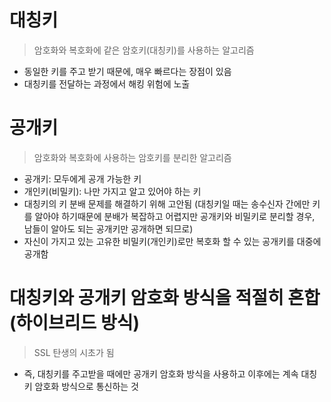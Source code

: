# 대칭키
> 암호화와 복호화에 같은 암호키(대칭키)를 사용하는 알고리즘
- 동일한 키를 주고 받기 때문에, 매우 빠르다는 장점이 있음
- 대칭키를 전달하는 과정에서 해킹 위험에 노출

# 공개키
> 암호화와 복호화에 사용하는 암호키를 분리한 알고리즘
- 공개키: 모두에게 공개 가능한 키
- 개인키(비밀키): 나만 가지고 알고 있어야 하는 키
- 대칭키의 키 분배 문제를 해결하기 위해 고안됨 (대칭키일 때는 송수신자 간에만 키를 알아야 하기때문에 분배가 복잡하고 어렵지만 공개키와 비밀키로 분리할 경우, 남들이 알아도 되는 공개키만 공개하면 되므로)
- 자신이 가지고 있는 고유한 비밀키(개인키)로만 복호화 할 수 있는 공개키를 대중에 공개함

# 대칭키와 공개키 암호화 방식을 적절히 혼합 (하이브리드 방식)
> SSL 탄생의 시초가 됨
- 즉, 대칭키를 주고받을 때에만 공개키 암호화 방식을 사용하고 이후에는 계속 대칭키 암호화 방식으로 통신하는 것
